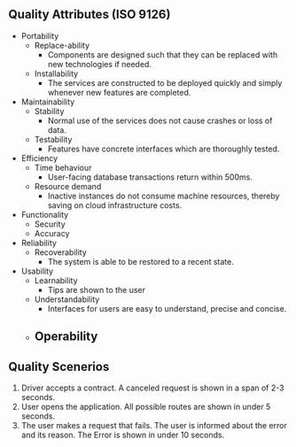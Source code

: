 ## Quality Attributes (ISO 9126)

- Portability
    - Replace-ability
        - Components are designed such that they can be replaced with new technologies if needed.
    - Installability
        - The services are constructed to be deployed quickly and simply whenever new features are completed.
- Maintainability
    - Stability
        - Normal use of the services does not cause crashes or loss of data.
    - Testability
        - Features have concrete interfaces which are thoroughly tested.
- Efficiency
    - Time behaviour
        - User-facing database transactions return within 500ms. 
    - Resource demand
        - Inactive instances do not consume machine resources, thereby saving on cloud infrastructure costs.
- Functionality
    - Security
    - Accuracy
- Reliability
    - Recoverability
        - The system is able to be restored to a recent state.
- Usability
    - Learnability
        - Tips are shown to the user
    - Understandability
        - Interfaces for users are easy to understand, precise and concise.
    - Operability
        - 


## Quality Scenerios

1. Driver accepts a contract. A canceled request is shown in a span of 2-3 seconds. 
2. User opens the application. All possible routes are shown in under 5 seconds.
3. The user makes a request that fails. The user is informed about the error and its reason. The Error is shown in under 10 seconds.

